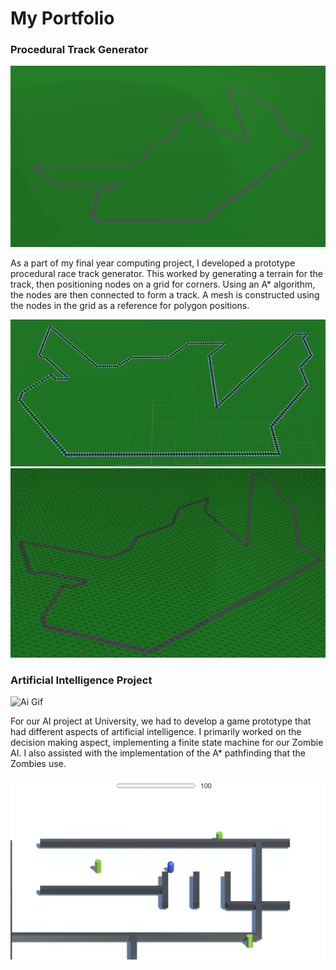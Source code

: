 # My Portfolio

### Procedural Track Generator

![track image](/Images/Track/Track_screenshot.png)

As a part of my final year computing project, I developed a prototype procedural race track generator. This worked by generating a terrain for the track, then positioning nodes on a grid for corners. Using an A* algorithm, the nodes are then connected to form a track. A mesh is constructed using the nodes in the grid as a reference for polygon positions.

![track nodes](/Images/Track/Track_nodes.png)
![track wireframe](/Images/Track/Track_wireframe.png)

### Artificial Intelligence Project

![Ai Gif](/Images/AI/AI_Gif.gif)

For our AI project at University, we had to develop a game prototype that had different aspects of artificial intelligence. I primarily worked on the decision making aspect, implementing a finite state machine for our Zombie AI. I also assisted with the implementation of the A* pathfinding that the Zombies use.

![Ai picture](/Images/AI/AI_Pic_1.png)
